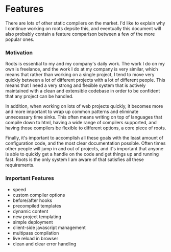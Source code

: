 Features
========

There are lots of other static compilers on the market. I'd like to explain why I continue working on roots depsite this, and eventually this document will also probably contain a feature comparison between a few of the more popular ones.

### Motivation

Roots is essential to my and my company's daily work. The work I do on my own is freelance, and the work I do at my company is very similar, which means that rather than working on a single project, I tend to move very quickly between a lot of different projects with a lot of different people. This means that I need a very strong and flexible system that is actively maintained with a clean and extensible codebase in order to be confident that any project can be handled.

In addition, when working on lots of web projects quickly, it becomes more and more important to wrap up common patterns and eliminate unnecessary time sinks. This often means writing on top of languages that compile down to html, having a wide range of compilers supported, and having those compilers be flexible to different options, a core piece of roots.

Finally, it's important to accomplish all these goals with the least amount of configuration code, and the most clear documentation possible. Often times other people will jump in and out of projects, and it's important that anyone is able to quickly get a handle on the code and get things up and running fast. Roots is the only system I am aware of that satisfies all these requirements.

### Important Features

- speed
- custom compiler options
- before/after hooks
- precompiled templates
- dynamic content
- new project templating
- simple deployment
- client-side javascript management
- multipass compilation
- live reload in browser
- clean and clear error handling
